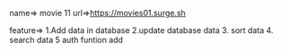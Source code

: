 name=> movie 11
url=>https://movies01.surge.sh

feature=> 1.Add data in database 2.update database data 3. sort data 4. search data 5 auth funtion add